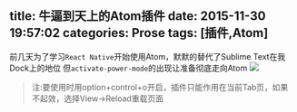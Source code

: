 title: 牛逼到天上的Atom插件
date: 2015-11-30 19:57:02
categories: Prose
tags: [插件,Atom]
---
前几天为了学习`React Native`开始使用Atom，默默的替代了Sublime Text在我Dock上的地位
但`activate-power-mode`的出现让准备彻底走向Atom
![](https://i.github-camo.com/c6db669d7886b25d9d9d85aecd5f351375886693/68747470733a2f2f636c6f75642e67697468756275736572636f6e74656e742e636f6d2f6173736574732f3638383431352f31313435333239372f62386632343965632d393630352d313165352d393738632d6562336262323165656364382e676966)

> 注:要使用时用option+control+o开启，插件只能作用在当前Tab页，如果不起效，选择View->Reload重载页面
